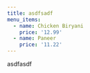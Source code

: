 ```yaml
---
title: asdfsadf
menu_items:
  - name: Chicken Biryani
    price: '12.99'
  - name: Paneer
    price: '11.22'
---
```

asdfasdf
